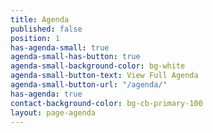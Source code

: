 ```yaml
---
title: Agenda
published: false
position: 1
has-agenda-small: true
agenda-small-has-button: true
agenda-small-background-color: bg-white
agenda-small-button-text: View Full Agenda
agenda-small-button-url: "/agenda/"
has-agenda: true
contact-background-color: bg-cb-primary-100
layout: page-agenda
---
```


